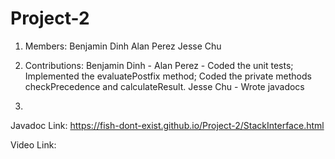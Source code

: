 # Project-2
1.  Members:
Benjamin Dinh
Alan Perez
Jesse Chu

2. Contributions: 
Benjamin Dinh - 
Alan Perez - Coded the unit tests; Implemented the evaluatePostfix method; Coded the private methods checkPrecedence and calculateResult.
Jesse Chu - Wrote javadocs
4. 
Javadoc Link: https://fish-dont-exist.github.io/Project-2/StackInterface.html

Video Link:
